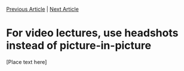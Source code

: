 [<i class="far fa-arrow-alt-circle-left"></i> Previous Article](prev-art.html) | [Next Article <i class="far fa-arrow-alt-circle-right"></i>](next-art.html)

# For video lectures, use headshots instead of picture-in-picture

[Place text here]
